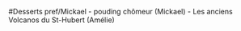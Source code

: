 #Desserts pref/Mickael
    - pouding chômeur (Mickael)
    - Les anciens Volcanos du St-Hubert (Amélie)
